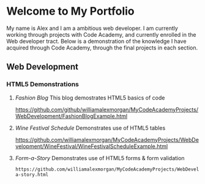 # Welcome to My Portfolio

My name is Alex and I am a ambitious web developer. I am currently working through projects with Code Academy, and currently enrolled in the Web developer tract. Below is a demonstration of the knowledge I have acquired through Code Academy, through the final projects in each section.

## Web Development

### HTML5 Demonstrations

  1. *Fashion Blog*
      This blog demostrates HTML5 basics of code
      
        https://github.com/github/williamalexmorgan/MyCodeAcademyProjects/WebDevelopment/FashionBlogExample.html
      
  2. *Wine Festival Schedule*
      Demonstrates use of HTML5 tables
      
        https://github.com/williamalexmorgan/MyCodeAcademyProjects/WebDevelopment/WineFestival/WineFestivalScheduleExample.html
        
   3. *Form-a-Story*
        Demonstrates use of HTML5 forms & form validation
        
          https://github.com/williamalexmorgan/MyCodeAcademyProjects/WebDevelopment/Form-a-story.html
